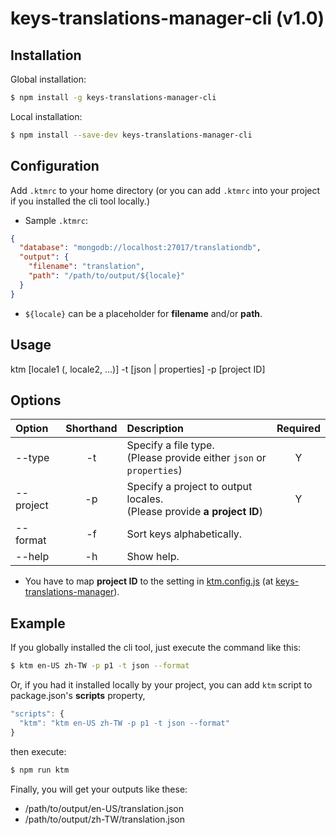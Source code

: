 # keys-translations-manager-cli (v1.0)


## Installation
Global installation:
```sh
$ npm install -g keys-translations-manager-cli
```

Local installation:
```sh
$ npm install --save-dev keys-translations-manager-cli
```

## Configuration
Add `.ktmrc` to your home directory (or you can add `.ktmrc` into your project if you installed the cli tool locally.)

* Sample `.ktmrc`:
```json
{
  "database": "mongodb://localhost:27017/translationdb",
  "output": {
    "filename": "translation",
    "path": "/path/to/output/${locale}"
  }
}
```
* `${locale}` can be a placeholder for **filename** and/or **path**.


## Usage
ktm [locale1 (, locale2, ...)] -t [json | properties] -p [project ID]


## Options

| Option  | Shorthand  | Description | Required |
|:------------|:---------------:|:-----|:-----:|
| --type    | -t | Specify a file type. <br>(Please provide either `json` or `properties`) | Y |
| --project | -p | Specify a project to output locales. <br>(Please provide **a project ID**) | Y |
| --format  | -f | Sort keys alphabetically. |
| --help    | -h | Show help. |

* You have to map **project ID** to the setting in [ktm.config.js](https://github.com/chejen/keys-translations-manager/blob/develop/ktm.config.js) (at [keys-translations-manager](https://github.com/chejen/keys-translations-manager)).


## Example
If you globally installed the cli tool, just execute the command like this:
```sh
$ ktm en-US zh-TW -p p1 -t json --format
```
Or, if you had it installed locally by your project, you can add `ktm` script to package.json's **scripts** property,
```js
"scripts": {
  "ktm": "ktm en-US zh-TW -p p1 -t json --format"
}
```
then execute:
```sh
$ npm run ktm
```

Finally, you will get your outputs like these:
* /path/to/output/en-US/translation.json
* /path/to/output/zh-TW/translation.json

